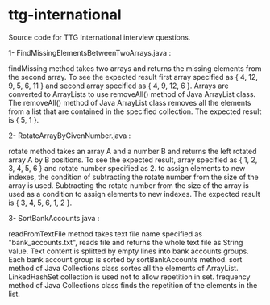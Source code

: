 # ttg-international

Source code for TTG International interview questions.

1- FindMissingElementsBetweenTwoArrays.java : 

findMissing method takes two arrays and returns the missing elements from the second array.
To see the  expected result first array specified as { 4, 12, 9, 5, 6, 11 } and second array specified as { 4, 9, 12, 6 }.
Arrays are converted to ArrayLists to use removeAll() method of Java ArrayList class.
The removeAll() method of Java ArrayList class removes all the elements from a list that are contained in the specified collection.
The expected result is { 5, 1 }.

2- RotateArrayByGivenNumber.java :

rotate method takes an array A and a number B and returns the left rotated array A by B positions.
To see the expected result, array specified as { 1, 2, 3, 4, 5, 6 } and rotate number specified as 2.
to assign elements to new indexes, the condition of subtracting the rotate number from the size of the array is used.
Subtracting the rotate number from the size of the array is used as a condition to assign elements to new indexes.
The expected result is { 3, 4, 5, 6, 1, 2 }.

3- SortBankAccounts.java :

readFromTextFile method takes text file name specified as "bank_accounts.txt", reads file and returns the whole text file as String value.
Text content is splitted by empty lines into bank accounts groups. Each bank account group is sorted by sortBankAccounts method.
sort method of Java Collections class sortes all the elements of ArrayList.
LinkedHashSet collection is used not to allow repetition in set.
frequency method of Java Collections class finds the repetition of the elements in the list.


